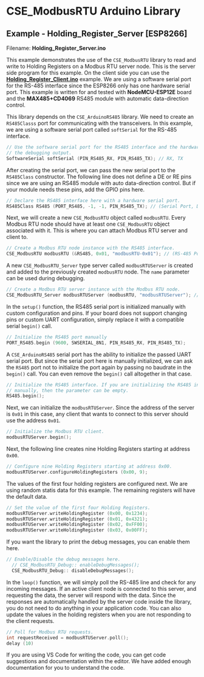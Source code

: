 
# CSE_ModbusRTU Arduino Library

## Example - Holding_Register_Server [ESP8266]

Filename: **Holding_Register_Server.ino**

This example demonstrates the use of the `CSE_ModbusRTU` library to read and write to Holding Registers on a Modbus RTU server node. This is the server side program for this example. On the client side you can use the [**Holding_Register_Client.ino**](/examples/ESP8266/Holding_Register_Client/Holding_Register_Client.ino) example. We are using a software serial port for the RS-485 interface since the ESP8266 only has one hardware serial port. This example is written for and tested with **NodeMCU-ESP12E** board and the **MAX485+CD4069** RS485 module with automatic data-direction control.

This library depends on the `CSE_ArduinoRS485` library. We need to create an `RS485Classs` port for communicating with the transceivers. In this example, we are using a software serial port called `softSerial` for the RS-485 interface.

```cpp
// Use the software serial port for the RS485 interface and the hardware serial port for
// the debugging output.
SoftwareSerial softSerial (PIN_RS485_RX, PIN_RS485_TX); // RX, TX
```

After creating the serial port, we can pass the new serial port to the `RS485Class` constructor. The following line does not define a DE or RE pins since we are using an RS485 module with auto data-direction control. But if your module needs these pins, add the GPIO pins here.

```cpp
// Declare the RS485 interface here with a hardware serial port.
RS485Class RS485 (PORT_RS485, -1, -1, PIN_RS485_TX); // (Serial Port, DE, RE, TX)
```

Next, we will create a new `CSE_ModbusRTU` object called `modbusRTU`. Every Modbus RTU node should have at least one `CSE_ModbusRTU` object associated with it. This is where you can attach Modbus RTU server and client to.

```cpp
// Create a Modbus RTU node instance with the RS485 interface.
CSE_ModbusRTU modbusRTU (&RS485, 0x01, "modbusRTU-0x01"); // (RS-485 Port, Device Address, Device Name)
```

A new `CSE_ModbusRTU_Server` type server called `modbusRTUServer` is created and added to the previously created `modbusRTU` node. The `name` parameter can be used during debugging.

```cpp
// Create a Modbus RTU server instance with the Modbus RTU node.
CSE_ModbusRTU_Server modbusRTUServer (modbusRTU, "modbusRTUServer"); // (CSE_ModbusRTU, Server Name)
```

In the `setup()` function, the RS485 serial port is initialized manually with custom configuration and pins. If your board does not support changing pins or custom UART configuration, simply replace it with a compatible serial `begin()` call.

```cpp
// Initialize the RS485 port manually
PORT_RS485.begin (9600, SWSERIAL_8N1, PIN_RS485_RX, PIN_RS485_TX);
```

A `CSE_ArduinoRS485` serial port has the ability to initialize the passed UART serial port. But since the serial port here is manually initialized, we can ask the `RS485` port not to initialize the port again by passing no baudrate in the `begin()` call. You can even remove the `begin()` call altogether in that case.

```cpp
// Initialize the RS485 interface. If you are initializing the RS485 interface
// manually, then the parameter can be empty.
RS485.begin();
```

Next, we can initialize the `modbusRTUServer`. Since the address of the server is `0x01` in this case, any client that wants to connect to this server should use the address `0x01`.

```cpp
// Initialize the Modbus RTU client.
modbusRTUServer.begin();
```

Next, the following line creates nine Holding Registers starting at address `0x00`.

```cpp
// Configure nine Holding Registers starting at address 0x00.
modbusRTUServer.configureHoldingRegisters (0x00, 9);
```

The values of the first four holding registers are configured next. We are using random statis data for this example. The remaining registers will have the default data.

```cpp
// Set the value of the first four Holding Registers.
modbusRTUServer.writeHoldingRegister (0x00, 0x1234);
modbusRTUServer.writeHoldingRegister (0x01, 0x4321);
modbusRTUServer.writeHoldingRegister (0x02, 0xFF00);
modbusRTUServer.writeHoldingRegister (0x03, 0x00FF);
```

If you want the library to print the debug messages, you can enable them here.

```cpp
// Enable/Disable the debug messages here.
  // CSE_ModbusRTU_Debug:: enableDebugMessages();
  CSE_ModbusRTU_Debug:: disableDebugMessages();
```

In the `loop()` function, we will simply poll the RS-485 line and check for any incoming messages. If an active client node is connected to this server, and requesting the data, the server will respond with the data. Since the responses are automatically handled by the server code inside the library, you do not need to do anything in your application code. You can also update the values in the holding registers when you are not responding to the client requests.

```cpp
// Poll for Modbus RTU requests.
int requestReceived = modbusRTUServer.poll();
delay (10)
```

If you are using VS Code for writing the code, you can get code suggestions and documentation within the editor. We have added enough documentation for you to understand the code.
